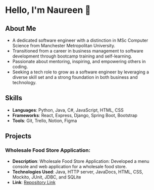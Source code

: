 

# Hello, I'm Naureen 👋

## About Me
- A dedicated software engineer with a distinction in MSc Computer Science from Manchester Metropolitan University. 
- Transitioned from a career in business management to software development through bootcamp training and self-learning. 
- Passionate about mentoring, inspiring, and empowering others in coding. 
- Seeking a tech role to grow as a software engineer by leveraging a diverse skill set and a strong foundation in both business and technology.


## Skills
- **Languages**: Python, Java, C#, JavaScript, HTML, CSS
- **Frameworks**: React, Express, Django, Spring Boot, Bootstrap
- **Tools**: Git, Trello, Notion, Figma

## Projects
### Wholesale Food Store Application: 
- **Description**: Wholesale Food Store Application: 
Developed a menu console and web application for a wholesale food store. 
- **Technologies Used**: Java, HTTP server, JavaDocs, HTML, CSS, Mockito, JUnit, JDBC, and SQLite
- **Link**: [Repository Link](https://github.com/goldfishdolphin/wholesalefoodstore)



